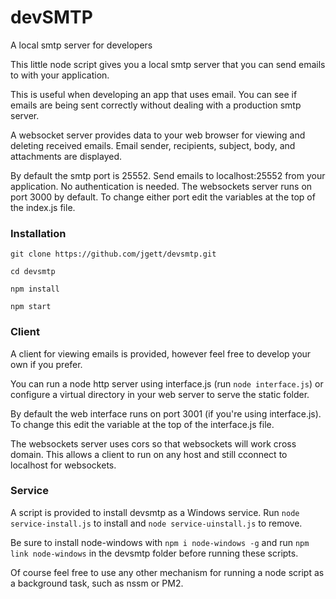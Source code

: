 # devSMTP
A local smtp server for developers

This little node script gives you a local smtp server that you can send emails to with your application.

This is useful when developing an app that uses email. You can see if emails are being sent correctly without dealing with a production smtp server.

A websocket server provides data to your web browser for viewing and deleting received emails. Email sender, recipients, subject, body, and attachments are displayed.

By default the smtp port is 25552. Send emails to localhost:25552 from your application. No authentication is needed. The websockets server runs on port 3000 by default. To change either port edit the variables at the top of the index.js file.

### Installation
`git clone https://github.com/jgett/devsmtp.git`

`cd devsmtp`

`npm install`

`npm start`

### Client
A client for viewing emails is provided, however feel free to develop your own if you prefer.

You can run a node http server using interface.js (run `node interface.js`) or configure a virtual directory in your web server to serve the static folder.

By default the web interface runs on port 3001 (if you're using interface.js). To change this edit the variable at the top of the interface.js file.

The websockets server uses cors so that websockets will work cross domain. This allows a client to run on any host and still cconnect to localhost for websockets.

### Service
A script is provided to install devsmtp as a Windows service. Run `node service-install.js` to install and `node service-uinstall.js` to remove.

Be sure to install node-windows with `npm i node-windows -g` and run `npm link node-windows` in the devsmtp folder before running these scripts.

Of course feel free to use any other mechanism for running a node script as a background task, such as nssm or PM2.
